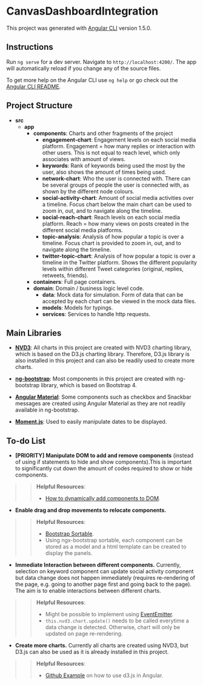 # CanvasDashboardIntegration

This project was generated with [Angular CLI](https://github.com/angular/angular-cli) version 1.5.0.

## Instructions

Run `ng serve` for a dev server. Navigate to `http://localhost:4200/`. The app will automatically reload if you change any of the source files.

To get more help on the Angular CLI use `ng help` or go check out the [Angular CLI README](https://github.com/angular/angular-cli/blob/master/README.md).

## Project Structure

* **src**
  * **app**
    * **components**: Charts and other fragments of the project
      * **engagement-chart**: Engagement levels on each social media platform. Engagement = how many replies or interaction with other users. This is not equal to reach level, which only associates with amount of views.
      * **keywords**: Rank of keywords being used the most by the user, also shows the amount of times being used.
      * **network-chart**: Who the user is connected with. There can be several groups of people the user is connected with, as shown by the different node colours.
      * **social-activity-chart**: Amount of social media activities over a timeline. Focus chart below the main chart can be used to zoom in, out, and to navigate along the timeline.
      * **social-reach-chart**: Reach levels on each social media platform. Reach = how many views on posts created in the different social media platforms.
      * **topic-analysis**: Analysis of how popular a topic is over a timeline. Focus chart is provided to zoom in, out, and to navigate along the timeline.
      * **twitter-topic-chart**: Analysis of how popular a topic is over a timeline in the Twitter platform. Shows the different popularity levels within different Tweet categories (original, replies, retweets, friends).
    * **containers**: Full page containers.
    * **domain**: Domain / business logic level code.
      * **data**: Mock data for simulation. Form of data that can be accepted by each chart can be viewed in the mock data files.
      * **models**: Models for typings.
      * **services**: Services to handle http requests.

## Main Libraries
- [**NVD3**](https://github.com/krispo/ng2-nvd3): All charts in this project are created with NVD3 charting library, which is based on the D3.js charting library. Therefore, D3.js library is also installed in this project and can also be readily used to create more charts.

- [**ng-bootstrap**](https://ng-bootstrap.github.io/#/home): Most components in this project are created with ng-bootstrap library, which is based on Bootstrap 4.

- [**Angular Material**](https://material.angular.io/): Some components such as checkbox and Snackbar messages are created using Angular Material as they are not readily available in ng-bootstrap.

- [**Moment.js**](https://momentjs.com/): Used to easily manipulate dates to be displayed.

## To-do List
- **[PRIORITY]** **Manipulate DOM to add and remove components** (instead of using if statements to hide and show components).This is important to significantly cut down the amount of codes required to show or hide components.
>> **Helpful Resources**:
>> * [How to dynamically add components to DOM](https://medium.com/front-end-hacking/dynamically-add-components-to-the-dom-with-angular-71b0cb535286).

- **Enable drag and drop movements to relocate components.**
>> **Helpful Resources**:
>> * [Bootstrap Sortable](https://valor-software.com/ngx-bootstrap/#/sortable).
>> * Using ngx-bootstrap sortable, each component can be stored as a model and a html template can be created to display the panels.

- **Immediate Interaction between different components.** Currently, selection on keyword component can update social activity component but data change does not happen immediately (requires re-rendering of the page, e.g. going to another page first and going back to the page). The aim is to enable interactions between different charts.
>> **Helpful Resources**:
>> * Might be possible to implement using [EventEmitter](https://angular.io/api/core/EventEmitter).
>> * `this.nvd3.chart.update()` needs to be called everytime a data change is detected. Otherwise, chart will only be updated on page re-rendering.

- **Create more charts.** Currently all charts are created using NVD3, but D3.js can also be used as it is already installed in this project.
>> **Helpful Resources**:
>> * [Github Example](https://github.com/datencia/d3js-angular2-example) on how to use d3.js in Angular.